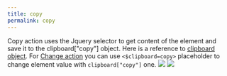 ```yaml
---
title: copy
permalink: copy
---
```


Copy action uses the Jquery selector to get content of the element and save it to the clipboard\["copy"\] object. Here is a reference to [clipboard object](/clipboard). For [Change action](/change) you can use `<$clipboard=copy>` placeholder to change element value with `clipboard["copy"]` one. ![](/images/copy.jpg) ![](/imagesclipboard-past.jpg)
